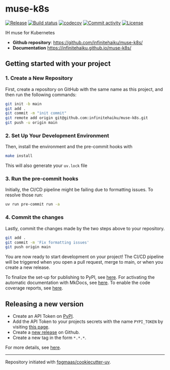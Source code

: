 # muse-k8s

[![Release](https://img.shields.io/github/v/release/infinitehaiku/muse-k8s)](https://img.shields.io/github/v/release/infinitehaiku/muse-k8s)
[![Build status](https://img.shields.io/github/actions/workflow/status/infinitehaiku/muse-k8s/main.yml?branch=main)](https://github.com/infinitehaiku/muse-k8s/actions/workflows/main.yml?query=branch%3Amain)
[![codecov](https://codecov.io/gh/infinitehaiku/muse-k8s/branch/main/graph/badge.svg)](https://codecov.io/gh/infinitehaiku/muse-k8s)
[![Commit activity](https://img.shields.io/github/commit-activity/m/infinitehaiku/muse-k8s)](https://img.shields.io/github/commit-activity/m/infinitehaiku/muse-k8s)
[![License](https://img.shields.io/github/license/infinitehaiku/muse-k8s)](https://img.shields.io/github/license/infinitehaiku/muse-k8s)

IH muse for Kubernetes

- **Github repository**: <https://github.com/infinitehaiku/muse-k8s/>
- **Documentation** <https://infinitehaiku.github.io/muse-k8s/>

## Getting started with your project

### 1. Create a New Repository

First, create a repository on GitHub with the same name as this project, and then run the following commands:

```bash
git init -b main
git add .
git commit -m "init commit"
git remote add origin git@github.com:infinitehaiku/muse-k8s.git
git push -u origin main
```

### 2. Set Up Your Development Environment

Then, install the environment and the pre-commit hooks with

```bash
make install
```

This will also generate your `uv.lock` file

### 3. Run the pre-commit hooks

Initially, the CI/CD pipeline might be failing due to formatting issues. To resolve those run:

```bash
uv run pre-commit run -a
```

### 4. Commit the changes

Lastly, commit the changes made by the two steps above to your repository.

```bash
git add .
git commit -m 'Fix formatting issues'
git push origin main
```

You are now ready to start development on your project!
The CI/CD pipeline will be triggered when you open a pull request, merge to main, or when you create a new release.

To finalize the set-up for publishing to PyPI, see [here](https://fpgmaas.github.io/cookiecutter-uv/features/publishing/#set-up-for-pypi).
For activating the automatic documentation with MkDocs, see [here](https://fpgmaas.github.io/cookiecutter-uv/features/mkdocs/#enabling-the-documentation-on-github).
To enable the code coverage reports, see [here](https://fpgmaas.github.io/cookiecutter-uv/features/codecov/).

## Releasing a new version

- Create an API Token on [PyPI](https://pypi.org/).
- Add the API Token to your projects secrets with the name `PYPI_TOKEN` by visiting [this page](https://github.com/infinitehaiku/muse-k8s/settings/secrets/actions/new).
- Create a [new release](https://github.com/infinitehaiku/muse-k8s/releases/new) on Github.
- Create a new tag in the form `*.*.*`.

For more details, see [here](https://fpgmaas.github.io/cookiecutter-uv/features/cicd/#how-to-trigger-a-release).

---

Repository initiated with [fpgmaas/cookiecutter-uv](https://github.com/fpgmaas/cookiecutter-uv).
